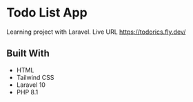 # Todo List App

Learning project with Laravel. Live URL https://todorics.fly.dev/

## Built With

- HTML
- Tailwind CSS
- Laravel 10
- PHP 8.1